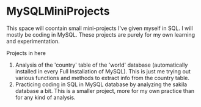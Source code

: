 # MySQLMiniProjects
This space will coontain small mini-projects I've given myself in SQL. I will mostly be coding in MySQL. These projects are purely for my own learning and experimentation.

Projects in here
1. Analysis of the 'country' table of the 'world' database (automatically installed in every Full Installation of MySQL).
   This is just me trying out various functions and methods to extract info from the country table.
2. Practicing coding in SQL in MySQL database by analyzing the sakila database a bit.
   This is a smaller project, more for my own practice than for any kind of analysis. 
